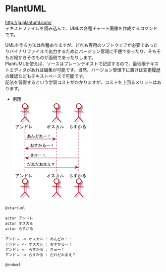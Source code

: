
# PlantUML

http://ja.plantuml.com/  
テキストファイルを読み込んで、UMLの各種チャート画像を作成するコマンドです。  

UMLを作る方法は各種ありますが、どれも専用のソフトウェアが必要であったりバイナリファイルで出力するためにバージョン管理に不便であったり、そもそもお絵かきそのものが面倒であったりします。  
PlantUMLを使えば、ソースはプレーンテキストで記述するので、最低限テキストエディタがあれば編集が可能です。当然、バージョン管理下に置けば変更履歴の確認などもテキストベースで可能です。  
記法を習得するという学習コストがかかりますが、コストを上回るメリットはあります。  

* 例題  
![シーケンス図１](seq/seq.png)  

```
@startuml

actor アンドレ
actor オスカル
actor らすかる

アンドレ -> オスカル : あんどれー！
アンドレ <- オスカル : おすかるー！
アンドレ <- らすかる : きゅー！
アンドレ -> らすかる : だれだおまえ？

@enduml
```
